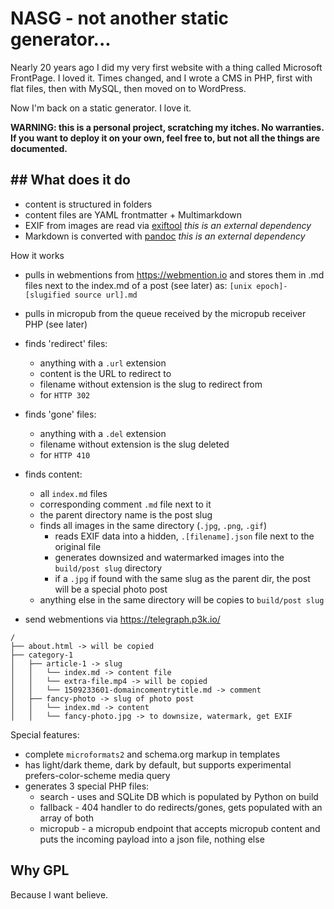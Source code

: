 # NASG - not another static generator...

Nearly 20 years ago I did my very first website with a thing called Microsoft FrontPage. I loved it. Times changed, and I wrote a CMS in PHP, first with flat files, then with MySQL, then moved on to WordPress. 

Now I'm back on a static generator. I love it.

**WARNING: this is a personal project, scratching my itches. No warranties. If you want to deploy it on your own, feel free to, but not all the things are documented.**

## ## What does it do

- content is structured in folders
- content files are YAML frontmatter + Multimarkdown
- EXIF from images are read via [exiftool](https://www.sno.phy.queensu.ca/~phil/exiftool/) _this is an external dependency_
- Markdown is converted with [pandoc](https://pandoc.org/) _this is an external dependency_

How it works

- pulls in webmentions from https://webmention.io and stores them in .md files next to the index.md of a post (see later) as: `[unix epoch]-[slugified source url].md`
- pulls in micropub from the queue received by the micropub receiver PHP (see later)
- finds 'redirect' files:
    - anything with a `.url` extension
    - content is the URL to redirect to
    - filename without extension is the slug to redirect from
    - for `HTTP 302` 
- finds 'gone' files:

    - anything with a `.del` extension
    - filename without extension is the slug deleted
    - for `HTTP 410` 
- finds content:

    - all `index.md` files
    - corresponding comment `.md` file next to it
    - the parent directory name is the post slug
    - finds all images in the same directory (`.jpg`, `.png`, `.gif`)
        - reads EXIF data into a hidden, `.[filename].json` file next to the original file
        - generates downsized and watermarked images into the `build/post slug` directory
        - if a `.jpg` if found with the same slug as the parent dir, the post will be a special photo post
    - anything else in the same directory will be copies to `build/post slug`
- send webmentions via https://telegraph.p3k.io/

```
/
├── about.html -> will be copied
├── category-1
│   ├── article-1 -> slug
│   │   └── index.md -> content file
│   │   └── extra-file.mp4 -> will be copied
│   │   └── 1509233601-domaincomentrytitle.md -> comment
│   ├── fancy-photo -> slug of photo post
│   │   └── index.md -> content
│   │   └── fancy-photo.jpg -> to downsize, watermark, get EXIF
```



Special features:

- complete `microformats2` and schema.org markup in templates
- has light/dark theme, dark by default, but supports experimental prefers-color-scheme media query
- generates 3 special PHP files:
    - search - uses and SQLite DB which is populated by Python on build
    - fallback - 404 handler to do redirects/gones, gets populated with an array of both
    - micropub - a micropub endpoint that accepts micropub content and puts the incoming payload into a json file, nothing else

## Why GPL

Because I want believe.